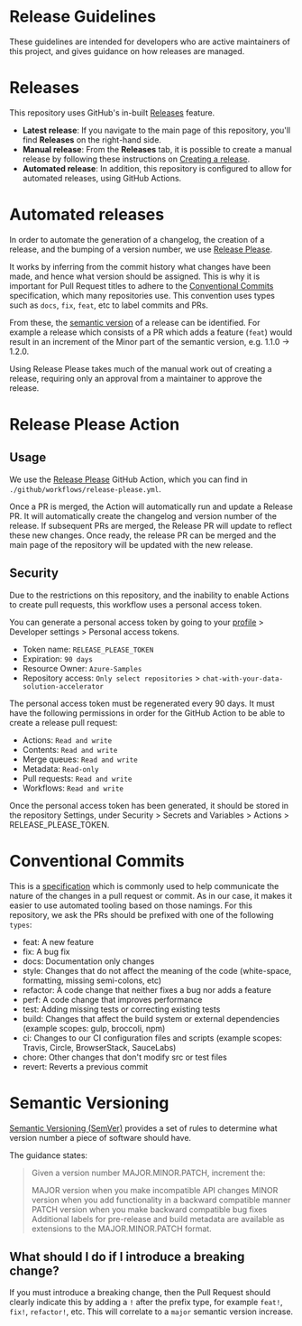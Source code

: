 # Release Guidelines

These guidelines are intended for developers who are active maintainers of this project, and gives guidance on how releases are managed.

# Releases

This repository uses GitHub's in-built [Releases](https://docs.github.com/en/repositories/releasing-projects-on-github/managing-releases-in-a-repository) feature.

- **Latest release**: If you navigate to the main page of this repository, you'll find **Releases** on the right-hand side.
- **Manual release**: From the **Releases** tab, it is possible to create a manual release by following these instructions on [Creating a release](https://docs.github.com/en/repositories/releasing-projects-on-github/managing-releases-in-a-repository#creating-a-release).
- **Automated release**: In addition, this repository is configured to allow for automated releases, using GitHub Actions.

# Automated releases

In order to automate the generation of a changelog, the creation of a release, and the bumping of a version number, we use [Release Please](https://github.com/googleapis/release-please).

It works by inferring from the commit history what changes have been made, and hence what version should be assigned. This is why it is important for Pull Request titles to adhere to the [Conventional Commits](https://www.conventionalcommits.org/en/v1.0.0/) specification, which many repositories use. This convention uses types such as `docs`, `fix`, `feat`, etc to label commits and PRs.

From these, the [semantic version](https://semver.org/) of a release can be identified. For example a release which consists of a PR which adds a feature (`feat`) would result in an increment of the Minor part of the semantic version, e.g. 1.1.0 -> 1.2.0.

Using Release Please takes much of the manual work out of creating a release, requiring only an approval from a maintainer to approve the release.

# Release Please Action

## Usage

We use the [Release Please](https://github.com/google-github-actions/release-please-action) GitHub Action, which you can find in `./github/workflows/release-please.yml`.

Once a PR is merged, the Action will automatically run and update a Release PR. It will automatically create the changelog and version number of the release. If subsequent PRs are merged, the Release PR will update to reflect these new changes. Once ready, the release PR can be merged and the main page of the repository will be updated with the new release.

## Security

Due to the restrictions on this repository, and the inability to enable Actions to create pull requests, this workflow uses a personal access token.

You can generate a personal access token by going to your [profile](https://github.com/settings/profile) > Developer settings > Personal access tokens.

- Token name: `RELEASE_PLEASE_TOKEN`
- Expiration: `90 days`
- Resource Owner: `Azure-Samples`
- Repository access: `Only select repositories` > `chat-with-your-data-solution-accelerator`

The personal access token must be regenerated every 90 days. It must have the following permissions in order for the GitHub Action to be able to create a release pull request:
- Actions: `Read and write`
- Contents: `Read and write`
- Merge queues: `Read and write`
- Metadata: `Read-only`
- Pull requests: `Read and write`
- Workflows: `Read and write`

Once the personal access token has been generated, it should be stored in the repository Settings, under Security > Secrets and Variables > Actions > RELEASE_PLEASE_TOKEN.

# Conventional Commits

This is a [specification](https://www.conventionalcommits.org/en/v1.0.0/) which is commonly used to help communicate the nature of the changes in a pull request or commit. As in our case, it makes it easier to use automated tooling based on those namings. For this repository, we ask the PRs should be prefixed with one of the following `types`:
  * feat: A new feature
  * fix: A bug fix
  * docs: Documentation only changes
  * style: Changes that do not affect the meaning of the code (white-space, formatting, missing semi-colons, etc)
  * refactor: A code change that neither fixes a bug nor adds a feature
  * perf: A code change that improves performance
  * test: Adding missing tests or correcting existing tests
  * build: Changes that affect the build system or external dependencies (example scopes: gulp, broccoli, npm)
  * ci: Changes to our CI configuration files and scripts (example scopes: Travis, Circle, BrowserStack, SauceLabs)
  * chore: Other changes that don't modify src or test files
  * revert: Reverts a previous commit


# Semantic Versioning

[Semantic Versioning (SemVer)](https://semver.org/) provides a set of rules to determine what version number a piece of software should have.

The guidance states:

> Given a version number MAJOR.MINOR.PATCH, increment the:
>
> MAJOR version when you make incompatible API changes
> MINOR version when you add functionality in a backward compatible manner
> PATCH version when you make backward compatible bug fixes
> Additional labels for pre-release and build metadata are available as extensions to the MAJOR.MINOR.PATCH format.

## What should I do if I introduce a breaking change?

If you must introduce a breaking change, then the Pull Request should clearly indicate this by adding a `!` after the prefix type, for example `feat!`, `fix!`, `refactor!`, etc. This will correlate to a `major` semantic version increase.
